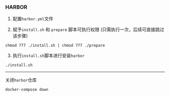 ### HARBOR


1. 配置`harbor.yml`文件


2. 赋予`install.sh` 和 `prepare` 脚本可执行权限 (只需执行一次，后续可直接跳过该步骤)
   
```shell script
chmod 777 ./install.sh | chmod 777 ./prepare
```

3. 执行`install.sh`脚本进行安装`harbor`
```shell script
./install.sh
```

----


关闭`harbor`仓库

```shell script
docker-compose down
```
